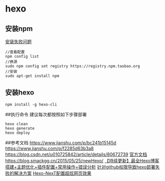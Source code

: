# hexo

## 安装npm
[安装失败问题](https://blog.csdn.net/cc18868876837/article/details/81542282)
```
//查看配置
npm config list
//换源
sudo npm config set registry https://registry.npm.taobao.org
//安装
sudo apt-get install npm
```

## 安装hexo
```
npm install -g hexo-cli
```

##执行命令
建议每次都按照如下步骤部署
```
hexo clean
hexo generate
hexo deploy
```

##参考文档
https://www.jianshu.com/p/bc241b15145d
https://www.jianshu.com/p/f2285d63b3a8
https://blog.csdn.net/u010725842/article/details/80672739
[官方文档](https://hexo.io/zh-cn/docs/)
https://blog.smackgg.cn/2015/05/25/newHexo/
[【持续更新】最全Hexo博客搭建+主题优化+插件配置+常用操作+错误分析](https://www.simon96.online/2018/10/12/hexo-tutorial/)
[针对github权限导致hexo部署失败的解决方案](http://www.cnblogs.com/xsilence/p/6001938.html)
[Hexo-NexT配置超炫网页效果](https://www.jianshu.com/p/9f0e90cc32c2)
